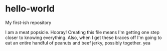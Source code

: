 # hello-world
My first-ish repository

I am a meat popsicle. Hooray! Creating this file means I'm getting one step closer to knowing everything. 
Also, when I get these braces off I'm going to eat an entire handful of peanuts and beef jerky, possibly together. yea
